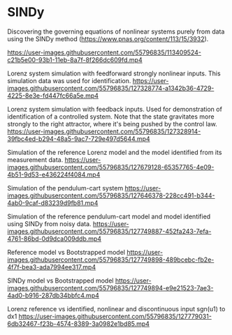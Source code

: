 # SINDy
Discovering the governing equations of nonlinear systems purely from data using the SINDy method (https://www.pnas.org/content/113/15/3932).

https://user-images.githubusercontent.com/55796835/113409524-c21b5e00-93b1-11eb-8a7f-8f266dc609fd.mp4




Lorenz system simulation with feedforward strongly nonlinear inputs. This simulation data was used for identification.
https://user-images.githubusercontent.com/55796835/127328774-a1342b36-4729-4225-8e3e-fd447fc66a5e.mp4

Lorenz system simulation with feedback inputs. Used for demonstration of identification of a controlled system. Note that the state gravitates more strongly to the right attractor, where it's being pushed by the control law.
https://user-images.githubusercontent.com/55796835/127328914-39fbc4ed-b294-48a5-9ac7-729e497d5644.mp4

Simulation of the reference Lorenz model and the model identified from its measurement data.
https://user-images.githubusercontent.com/55796835/127679128-65357765-4e09-4b51-9d53-e436224f4084.mp4

Simulation of the pendulum-cart system
https://user-images.githubusercontent.com/55796835/127646378-228cc491-b344-4ab0-9caf-d83239d9fb81.mp4

Simulation of the reference pendulum-cart model and model identified using SINDy from noisy data.
https://user-images.githubusercontent.com/55796835/127749887-452fa243-7efa-4761-86bd-0d9dca009ddb.mp4

Reference model vs Bootstrapped model
https://user-images.githubusercontent.com/55796835/127749898-489bcebc-fb2e-4f7f-bea3-ada7994ee317.mp4

SINDy model vs Bootstrapped model
https://user-images.githubusercontent.com/55796835/127749894-e9e21523-7ae3-4ad0-b916-287db34bbfc4.mp4

Lorenz reference vs identified, nonlinear and discontinuous input sgn(u1) to dx1
https://user-images.githubusercontent.com/55796835/127779031-6db32467-f23b-4574-8389-3a0982e1bd85.mp4







